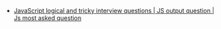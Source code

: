 - [JavaScript logical and tricky interview questions | JS output question | Js most asked question](https://www.youtube.com/watch?v=riloPTtAuAM)